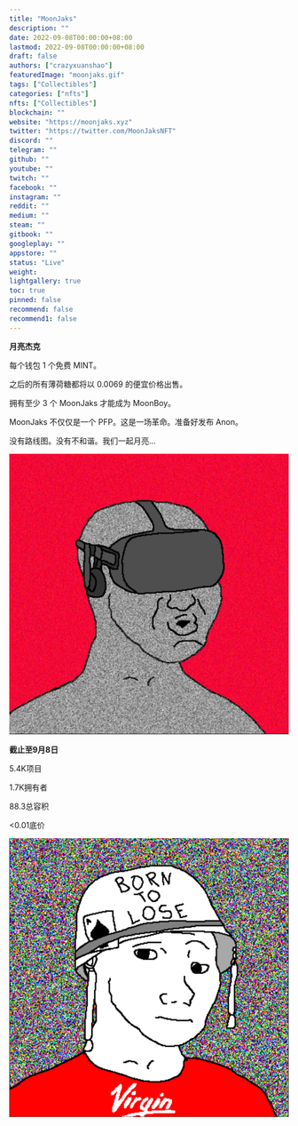 ```yaml
---
title: "MoonJaks"
description: ""
date: 2022-09-08T00:00:00+08:00
lastmod: 2022-09-08T00:00:00+08:00
draft: false
authors: ["crazyxuanshao"]
featuredImage: "moonjaks.gif"
tags: ["Collectibles"]
categories: ["nfts"]
nfts: ["Collectibles"]
blockchain: ""
website: "https://moonjaks.xyz"
twitter: "https://twitter.com/MoonJaksNFT"
discord: ""
telegram: ""
github: ""
youtube: ""
twitch: ""
facebook: ""
instagram: ""
reddit: ""
medium: ""
steam: ""
gitbook: ""
googleplay: ""
appstore: ""
status: "Live"
weight: 
lightgallery: true
toc: true
pinned: false
recommend: false
recommend1: false
---
```

**月亮杰克**

每个钱包 1 个免费 MINT。

之后的所有薄荷糖都将以 0.0069 的便宜价格出售。

拥有至少 3 个 MoonJaks 才能成为 MoonBoy。

MoonJaks 不仅仅是一个 PFP。这是一场革命。准备好发布 Anon。

没有路线图。没有不和谐。我们一起月亮...

![dfsgs](dfsgs.png)

**截止至9月8日**

5.4K项目

1.7K拥有者

88.3总容积

<0.01底价



![dsg](dsg.png)